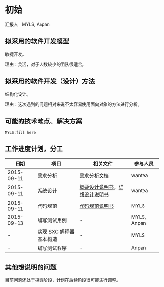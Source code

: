 # 初始

汇报人：MYLS, Anpan

## 拟采用的软件开发模型

敏捷开发。

理由：灵活，对于人数较少的团队很适合。

## 拟采用的软件开发（设计）方法

结构化设计。

理由：这次遇到的问题相对来说不太容易使用面向对象的方法进行分析。

## 可能的技术难点、解决方案

`MYLS:fill here`

## 工作进度计划，分工

| 日期 | 项目 | 相关文件 | 参与人员 |
| - | - | - | - |
| 2015-09-11 | 需求分析 | [需求分析文档](../requirement/需求分析文档.md) | wantea |
| 2015-09-11 | 系统设计 | [概要设计说明书](../design/概要设计说明书.md)，[详细设计说明书](../design/详细设计说明书.md) | wantea |
| 2015-09-11 | 代码规范 | [代码规范说明书](../codestyle/README.md) | MYLS |
| 2015-09-13 | 编写测试用例 | - | MYLS, Anpan |
| - | 实现 SXC 解释器基本构造 | - | MYLS |
| - | 编写测试程序 | - | Anpan |

## 其他想说明的问题

目前问题还处于探索阶段，计划在后续阶段很可能进行调整。
